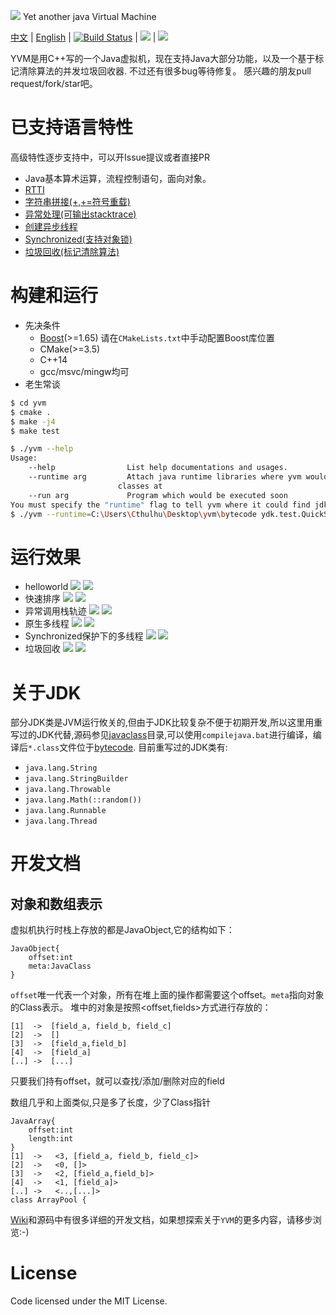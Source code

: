 ![](./public/dragon.png) Yet another java Virtual Machine

[中文](https://github.com/racaljk/yvm/blob/master/README.md) | [English](https://github.com/racaljk/yvm/blob/master/README.EN.md)
| [![Build Status](https://travis-ci.org/racaljk/yvm.svg?branch=master)](https://travis-ci.org/racaljk/yvm) | ![](https://img.shields.io/badge/comiler-MSVC2017-brightgreen.svg) | ![](https://img.shields.io/badge/comiler-gcc7.0-brightgreen.svg)

YVM是用C++写的一个Java虚拟机，现在支持Java大部分功能，以及一个基于标记清除算法的并发垃圾回收器. 不过还有很多bug等待修复。
感兴趣的朋友pull request/fork/star吧。

# 已支持语言特性
高级特性逐步支持中，可以开Issue提议或者直接PR
+ Java基本算术运算，流程控制语句，面向对象。
+ [RTTI](./javaclass/ydk/test/InstanceofTest.java)
+ [字符串拼接(+,+=符号重载)](./javaclass/ydk/test/StringConcatenation.java)
+ [异常处理(可输出stacktrace)](./javaclass/ydk/test/ThrowExceptionTest.java)
+ [创建异步线程](./javaclass/ydk/test/CreateAsyncThreadsTest.java)
+ [Synchronized(支持对象锁)](./javaclass/ydk/test/SynchronizedBlockTest.java)
+ [垃圾回收(标记清除算法)](./javaclass/ydk/test/GCTest.java)

# 构建和运行
+ 先决条件
  + [Boost](https://www.boost.org/)(>=1.65) 请在`CMakeLists.txt`中手动配置Boost库位置
  + CMake(>=3.5)
  + C++14
  + gcc/msvc/mingw均可
+ 老生常谈
```bash
$ cd yvm
$ cmake .
$ make -j4
$ make test
```
```bash
$ ./yvm --help
Usage:
    --help                List help documentations and usages.
    --runtime arg         Attach java runtime libraries where yvm would lookup 
                        classes at
    --run arg             Program which would be executed soon
You must specify the "runtime" flag to tell yvm where it could find jdk classes, and also program name is required.
$ ./yvm --runtime=C:\Users\Cthulhu\Desktop\yvm\bytecode ydk.test.QuickSort
```

# 运行效果
+ helloworld
![](./public/hw.png)
![](./public/helloworld.png)
+ 快速排序
![](./public/quicksort_java.png)
![](./public/quicksort_console.png)
+ 异常调用栈轨迹
![](./public/stj.png)
![](./public/stc.png)
+ 原生多线程
![](./public/without_synchronized_java.png)
![](./public/without_synchronized_console.png)
+ Synchronized保护下的多线程
![](./public/synchronized_java.png)
![](./public/synchronized_console.png)
+ 垃圾回收
![](./public/gc_java.png)
![](./public/gc_sampling_2.png)

# 关于JDK
部分JDK类是JVM运行攸关的,但由于JDK比较复杂不便于初期开发,所以这里用重写过的JDK代替,源码参见[javaclass](./javaclass)目录,可以使用`compilejava.bat`进行编译，编译后`*.class`文件位于[bytecode](./bytecode).
目前重写过的JDK类有:
+ `java.lang.String`
+ `java.lang.StringBuilder`
+ `java.lang.Throwable`
+ `java.lang.Math(::random())`
+ `java.lang.Runnable`
+ `java.lang.Thread`

# 开发文档
## 对象和数组表示
虚拟机执行时栈上存放的都是JavaObject,它的结构如下：
```
JavaObject{
    offset:int
    meta:JavaClass
}
```
`offset`唯一代表一个对象，所有在堆上面的操作都需要这个offset。`meta`指向对象的Class表示。
堆中的对象是按照<offset,fields>方式进行存放的：
```
[1]  ->  [field_a, field_b, field_c]
[2]  ->  []
[3]  ->  [field_a,field_b]
[4]  ->  [field_a]
[..] ->  [...]
```
只要我们持有offset，就可以查找/添加/删除对应的field

数组几乎和上面类似,只是多了长度，少了Class指针
```
JavaArray{
    offset:int
    length:int
}
[1]  ->   <3, [field_a, field_b, field_c]>
[2]  ->   <0, []>
[3]  ->   <2, [field_a,field_b]>
[4]  ->   <1, [field_a]>
[..] ->   <..,[...]>
class ArrayPool {
```

[Wiki](https://github.com/racaljk/yvm/wiki)和源码中有很多详细的开发文档，如果想探索关于`YVM`的更多内容，请移步浏览:-)


# License
Code licensed under the MIT License.
